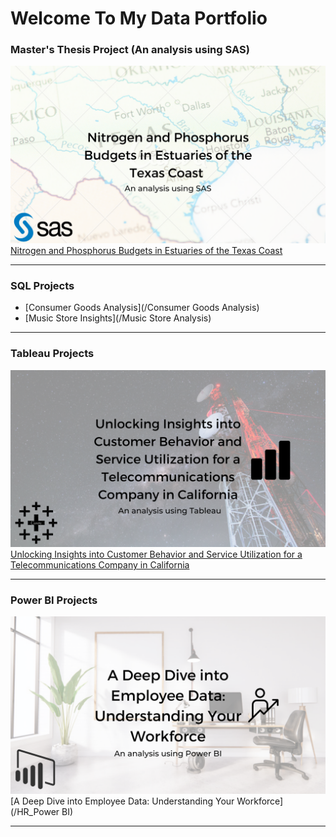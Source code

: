 # Welcome To My Data Portfolio

### Master's Thesis Project (An analysis using SAS)
<img src="images/3.png?raw=true"/> <br>
[Nitrogen and Phosphorus Budgets in Estuaries of the Texas Coast](/MS_Thesis)

---
### SQL Projects

- [Consumer Goods Analysis](/Consumer Goods Analysis)
- [Music Store Insights](/Music Store Analysis)

---
### Tableau Projects
<img src="images/2.png?raw=true"/> <br>
[Unlocking Insights into Customer Behavior and Service Utilization for a Telecommunications Company in California](/Telecom_Tableau)

---
### Power BI Projects

<img src="images/1.png?raw=true"/> <br>
[A Deep Dive into Employee Data: Understanding Your Workforce](/HR_Power BI)

---
